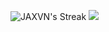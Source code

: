 ![JAXVN's Streak](https://github-readme-streak-stats.herokuapp.com/?user=JAXVN&theme=vue-dark&hide_border=true)
![](http://github-profile-summary-cards.vercel.app/api/cards/stats?username=JAXVN&theme=default)

